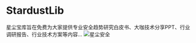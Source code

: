 # StardustLib
星尘宝库旨在免费为大家提供专业安全趋势研究白皮书、大咖技术分享PPT、行业调研报告、行业技术方案等内容…
![星尘安全](https://github.com/stardustsec/StardustLib/blob/main/logo.jpg )
   
